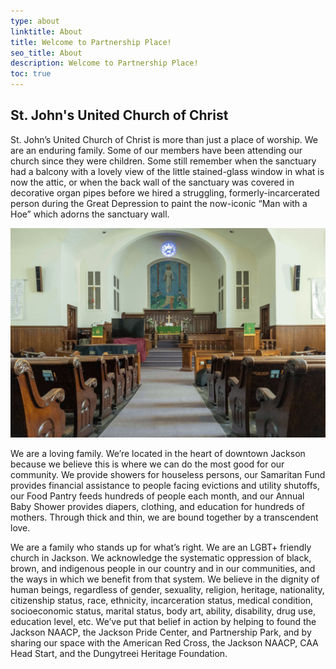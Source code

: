 ```yaml
---
type: about
linktitle: About
title: Welcome to Partnership Place!
seo_title: About
description: Welcome to Partnership Place!
toc: true
---
```


## St. John's United Church of Christ

St. John’s United Church of Christ is more than just a place of worship. We are an enduring family. Some of our members have been attending our church since they were children. Some still remember when the sanctuary had a balcony with a lovely view of the little stained-glass window in what is now the attic, or when the back wall of the sanctuary was covered in decorative organ pipes before we hired a struggling, formerly-incarcerated person during the Great Depression to paint the now-iconic “Man with a Hoe” which adorns the sanctuary wall.

![A photograph of our sanctuary.](mwah.jpg "A photograph of our sanctuary.")

We are a loving family. We’re located in the heart of downtown Jackson because we believe this is where we can do the most good for our community. We provide showers for houseless persons, our Samaritan Fund provides financial assistance to people facing evictions and utility shutoffs, our Food Pantry feeds hundreds of people each month, and our Annual Baby Shower provides diapers, clothing, and education for hundreds of mothers. Through thick and thin, we are bound together by a transcendent love.

We are a family who stands up for what’s right. We are an LGBT+ friendly church in Jackson. We acknowledge the systematic oppression of black, brown, and indigenous people in our country and in our communities, and the ways in which we benefit from that system. We believe in the dignity of human beings, regardless of gender, sexuality, religion, heritage, nationality, citizenship status, race, ethnicity, incarceration status, medical condition, socioeconomic status, marital status, body art, ability, disability, drug use, education level, etc. We’ve put that belief in action by helping to found the Jackson NAACP, the Jackson Pride Center, and Partnership Park, and by sharing our space with the American Red Cross, the Jackson NAACP, CAA Head Start, and the Dungytreei Heritage Foundation.